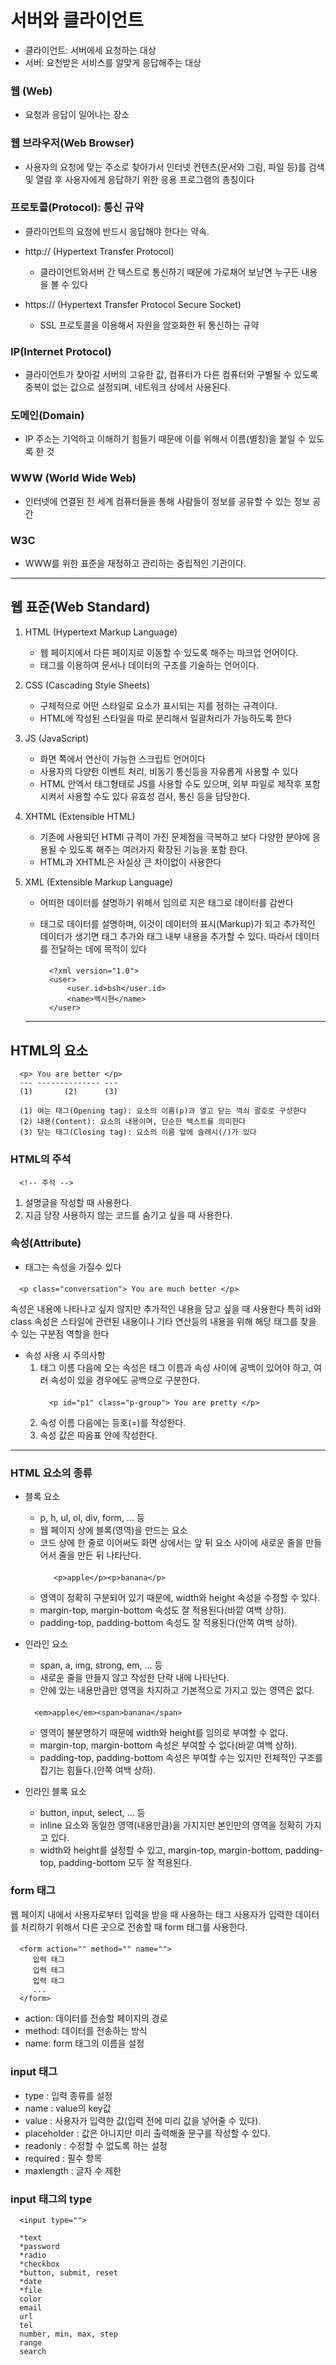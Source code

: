# 서버와 클라이언트

- 클라이언트: 서버에세 요청하는 대상
- 서버: 요천받은 서비스를 알맞게 응답해주는 대상

### 웹 (Web)

- 요청과 응답이 일어나는 장소

### 웹 브라우저(Web Browser)

- 사용자의 요청에 맞는 주소로 찾아가서 인터넷 컨텐츠(문서와 그림, 파일 등)를
  검색 및 열람 후 사용자에게 응답하기 위한 응용 프로그램의 총칭이다

### 프로토콜(Protocol): 통신 규약

- 클라이언트의 요청에 반드시 응답해야 한다는 약속.

- http:// (Hypertext Transfer Protocol)
  - 클라이언트와서버 간 텍스트로 통신하기 때문에 가로채어 보낟면 누구든 내용을 볼 수 있다
- https:// (Hypertext Transfer Protocol Secure Socket)
  - SSL 프로토콜을 이용해서 자원을 암호화한 뒤 통신하는 규약

### IP(Internet Protocol)

- 클라이언트가 찾아갈 서버의 고유한 값, 컴퓨터가 다른 컴퓨터와 구별될 수 있도록 중복이 없는 값으로 설정되며, 네트워크 상에서 사용된다.

### 도메인(Domain)

- IP 주소는 기억하고 이해하기 힘들기 때문에 이를 위해서 이름(별칭)을 붙일 수 있도록 한 것

### WWW (World Wide Web)

- 인터넷에 연결된 전 세계 컴퓨터들을 통해 사람들이 정보를 공유할 수 있는 정보 공간

### W3C

- WWW를 위한 표준을 재정하고 관리하는 중립적인 기관이다.

<hr/>

## 웹 표준(Web Standard)

1.  HTML (Hypertext Markup Language)

    - 웹 페이지에서 다른 페이지로 이동할 수 있도록 해주는 마크업 언어이다.
    - 태그를 이용하여 문서나 데이터의 구조를 기술하는 언어이다.

2.  CSS (Cascading Style Sheets)

    - 구체적으로 어떤 스타일로 요소가 표시되는 지를 정하는 규격이다.
    - HTML에 작성된 스타일을 따로 분리해서 일괄처리가 가능하도록 한다

3.  JS (JavaScript)

    - 화면 쪽에서 연산이 가능한 스크립트 언어이다
    - 사용자의 다양한 이벤트 처리, 비동기 통신등을 자유롭게 사용할 수 있다
    - HTML 안엑서 태그형태로 JS를 사용할 수도 있으며, 외부 파일로 제작후 포함시켜서 사용할 수도 있다 유효성 검사, 통신 등을 담당한다.

4.  XHTML (Extensible HTML)

    - 기존에 사용되던 HTMl 규격이 가진 문제점을 극복하고 보다 다양한 분야에 응용될 수 있도록 해주는 여러가지 확장된 기능을 포함 한다.
    - HTML과 XHTML은 사실상 큰 차이없이 사용한다

5.  XML (Extensible Markup Language)

    - 어떠한 데이터를 설명하기 위해서 임의로 지은 태그로 데이터를 감싼다
    - 태그로 데이터를 설명하며, 이것이 데이터의 표시(Markup)가 되고 추가적인 데이터가 생기면 태그 추가와 태그 내부 내용을 추가할 수 있다. 따라서 데이터를 전달하는 데에 목적이 있다


        ####

            <?xml version="1.0">
            <user>
                <user.id>bsh</user.id>
                <name>백시현</name>
            </user>

    <hr/>

## HTML의 요소

      <p> You are better </p>
      --- -------------- ---
      (1)       (2)      (3)

      (1) 여는 태그(Opening tag): 요소의 이름(p)과 열고 닫는 꺽쇠 괄호로 구성한다
      (2) 내용(Content): 요소의 내용이며, 단순한 텍스트를 의미한다
      (3) 닫는 태그(Closing tag): 요소의 이름 앞에 슬래시(/)가 있다

### HTML의 주석

      <!-- 주석 -->

1. 설명글을 작성할 때 사용한다.
2. 지금 당장 사용하지 않는 코드를 숨기고 싶을 때 사용한다.

### 속성(Attribute)
- 태그는 속성을 가질수 있다
####
      <p class="conversation"> You are much better </p>
   속성은 내용에 나타나고 싶지 않지만 추가적인 내용을 담고 싶을 때 사용한다
   특히 id와 class 속성은 스타일에 관련된 내용이나 기타 연산등의 내용을 위해
   해당 태그를 찾을 수 있는 구분점 역할을 한다

- 속성 사용 시 주의사항
   1. 태그 이름 다음에 오는 속성은 태그 이름과 속성 사이에 공백이 있어야 하고,
      여러 속성이 있을 경우에도 공백으로 구분한다.
      ####
            <p id="p1" class="p-group"> You are pretty </p>

   2. 속성 이름 다음에는 등호(=)를 작성한다.
   3. 속성 값은 따옴표 안에 작성한다.

<hr/>

### HTML 요소의 종류
-  블록 요소
   - p, h, ul, ol, div, form, ... 등
   - 웹 페이지 상에 블록(영역)을 만드는 요소
   - 코드 상에 한 줄로 이어써도 화면 상에서는 앞 뒤 요소 사이에 새로운 줄을 만들어서
      줄을 만든 뒤 나타난다.
      ####
            <p>apple</p><p>banana</p>
   - 영역이 정확히 구분되어 있기 때문에, width와 height 속성을 수정할 수 있다.
   - margin-top, margin-bottom 속성도 잘 적용된다(바깥 여백 상하).
   - padding-top, padding-bottom 속성도 잘 적용된다(안쪽 여백 상하).

-  인라인 요소
   - span, a, img, strong, em, ... 등
   - 새로운 줄을 만들지 않고 작성한 단락 내에 나타난다.
   - 안에 있는 내용만큼만 영역을 차지하고 기본적으로 가지고 있는 영역은 없다.
   ####
         <em>apple</em><span>banana</span>
   - 영역이 불분명하기 때문에 width와 height를 임의로 부여할 수 없다.
   - margin-top, margin-bottom 속성은 부여할 수 없다(바깥 여백 상하).
   - padding-top, padding-bottom 속성은 부여할 수는 있지만 전체적인 구조를 잡기는 힘들다.(안쪽 여백 상하).

-  인라인 블록 요소
   - button, input, select, ... 등
   - inline 요소와 동일한 영역(내용만큼)을 가지지만 본인만의 영역을 정확히 가지고 있다.
   - width와 height를 설정할 수 있고,
      margin-top, margin-bottom, padding-top, padding-bottom 모두 잘 적용된다.

### form 태그
   웹 페이지 내에서 사용자로부터 입력을 받을 때 사용하는 태그
   사용자가 입력한 데이터를 처리하기 위해서 다른 곳으로 전송할 때 form 태그를 사용한다.
####
      <form action="" method="" name="">
         입력 태그
         입력 태그
         입력 태그
         ...
      </form>

- action: 데이터를 전송할 페이지의 경로
- method: 데이터를 전송하는 방식
- name: form 태그의 이름을 설정


### input 태그
- type : 입력 종류를 설정
- name : value의 key값
- value : 사용자가 입력한 값(입력 전에 미리 값을 넣어줄 수 있다).
- placeholder : 값은 아니지만 미리 출력해줄 문구를 작성할 수 있다.
- readonly : 수정할 수 없도록 하는 설정
- required : 필수 항목
- maxlength : 글자 수 제한

### input 태그의 type
      <input type="">

      *text
      *password
      *radio
      *checkbox
      *button, submit, reset
      *date
      *file
      color
      email
      url
      tel
      number, min, max, step
      range
      search
